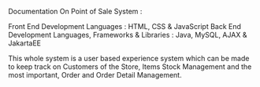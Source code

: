 Documentation On Point of Sale System : 

Front End Development Languages : HTML, CSS & JavaScript
Back End Development Languages, Frameworks & Libraries : Java, MySQL, AJAX & JakartaEE 

This whole system is a user based experience system which can be made to keep track on Customers of the Store, Items Stock Management and the most important, Order and Order Detail Management.
